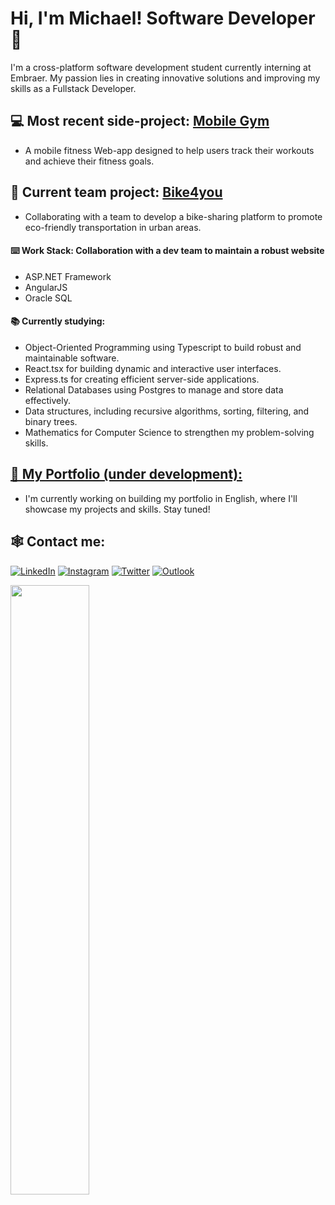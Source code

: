 # Hi, I'm Michael! Software Developer 👋

I'm a cross-platform software development student currently interning at Embraer.
My passion lies in creating innovative solutions and improving my skills as a Fullstack Developer.


## 💻 **Most recent side-project:** [Mobile Gym](https://github.com/itsmorais/mobile_gym)
- A mobile fitness Web-app designed to help users track their workouts and achieve their fitness goals.

## 👷 **Current team project:** [Bike4you](https://github.com/DevsDomain/Bike4you)
- Collaborating with a team to develop a bike-sharing platform to promote eco-friendly transportation in urban areas.

#### ⌨️ Work Stack: Collaboration with a dev team to maintain a robust website
  - ASP.NET Framework
  - AngularJS
  - Oracle SQL

#### 📚 Currently studying:
- Object-Oriented Programming using Typescript to build robust and maintainable software.
- React.tsx for building dynamic and interactive user interfaces.
- Express.ts for creating efficient server-side applications.
- Relational Databases using Postgres to manage and store data effectively.
- Data structures, including recursive algorithms, sorting, filtering, and binary trees.
- Mathematics for Computer Science to strengthen my problem-solving skills.

## [📁 My Portfolio (under development):](https://portfolio-delta-five-32.vercel.app)
- I'm currently working on building my portfolio in English, where I'll showcase my projects and skills. Stay tuned!

## 🕸️ Contact me:

[![LinkedIn](https://img.shields.io/badge/linkedin-%230077B5.svg?style=for-the-badge&logo=linkedin&logoColor=white)](https://www.linkedin.com/in/michael-morais22/)
[![Instagram](https://img.shields.io/badge/Instagram-%23E4405F.svg?style=for-the-badge&logo=Instagram&logoColor=white)](https://instagram.com/itsmorais)
[![Twitter](https://img.shields.io/badge/Twitter-%231DA1F2.svg?style=for-the-badge&logo=Twitter&logoColor=white)](https://twitter.com/devMikes)
[![Outlook](https://img.shields.io/badge/Microsoft_Outlook-0078D4?style=for-the-badge&logo=microsoft-outlook&logoColor=white)](mailto:michael_morais@outlook.com.br)

<div>
  <img align="center" width="50%" src="https://github-readme-stats.vercel.app/api/top-langs/?username=itsmorais&layout=compact&theme=dark">
</div>
